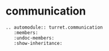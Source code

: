 # communication


```{eval-rst}
.. automodule:: turret.communication
   :members:
   :undoc-members:
   :show-inheritance:
```